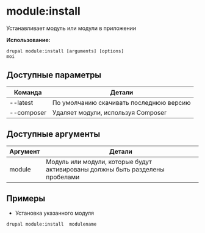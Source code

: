 # module:install
Устанавливает модуль или модули в приложении

**Использование:**
```
drupal module:install [arguments] [options]
moi
```

## Доступные параметры
Команда | Детали
-------|-------------
--latest | По умолчанию скачивать последнюю версию
--composer | Удаляет модули, используя Composer

## Доступные аргументы
Аргумент | Детали
---------|-------------
module | Модуль или модули, которые будут активированы должны быть разделены пробелами

## Примеры
* Установка указанного модуля
```
drupal module:install  modulename
```
